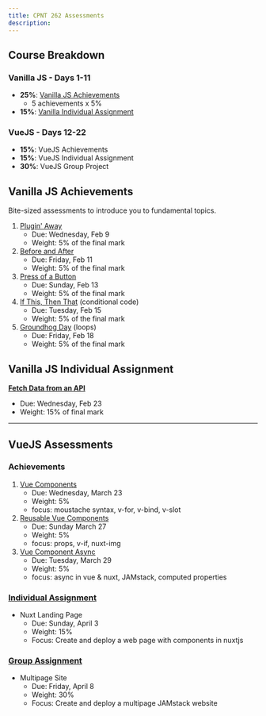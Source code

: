 ```yaml
---
title: CPNT 262 Assessments
description:
---
```


<aside class="sidebar">

## Course Breakdown

### Vanilla JS - Days 1-11

- **25%**: [Vanilla JS Achievements](#vanilla-js-achievements)
  - 5 achievements x 5%
- **15%**: [Vanilla Individual Assignment](vanilla-jS-individual-assignment)

### VueJS - Days 12-22

- **15%**: VueJS Achievements
- **15%**: VueJS Individual Assignment
- **30%**: VueJS Group Project

</aside>

<section class="content">

## Vanilla JS Achievements

Bite-sized assessments to introduce you to fundamental topics.

1. [Plugin' Away](/cpnt-262/assignments/achievement-1)
   - Due: Wednesday, Feb 9
   - Weight: 5% of the final mark
2. [Before and After](/cpnt-262/assignments/achievement-2)
   - Due: Friday, Feb 11
   - Weight: 5% of the final mark
3. [Press of a Button](/cpnt-262/assignments/achievement-3)
   - Due: Sunday, Feb 13
   - Weight: 5% of the final mark
4. [If This, Then That](/cpnt-262/assignments/achievement-4) (conditional code)
   - Due: Tuesday, Feb 15
   - Weight: 5% of the final mark
5. [Groundhog Day](/cpnt-262/assignments/achievement-5) (loops)
   - Due: Friday, Feb 18
   - Weight: 5% of the final mark

## Vanilla JS Individual Assignment

**[Fetch Data from an API](/cpnt-262/assignments/assignment-1)**

- Due: Wednesday, Feb 23
- Weight: 15% of final mark

---

## VueJS Assessments

### Achievements

1. [Vue Components](/cpnt-262/assignments/achievement-6)
   - Due: Wednesday, March 23
   - Weight: 5%
   - focus: moustache syntax, v-for, v-bind, v-slot
2. [Reusable Vue Components](/cpnt-262/assignments/achievement-7)
   - Due: Sunday March 27
   - Weight: 5%
   - focus: props, v-if, nuxt-img
3. [Vue Component Async](/cpnt-262/assignments/achievement-8)
   - Due: Tuesday, March 29
   - Weight: 5%
   - focus: async in vue & nuxt, JAMstack, computed properties

### [Individual Assignment](/cpnt-262/assignments/assignment-2.md)

- Nuxt Landing Page
  - Due: Sunday, April 3
  - Weight: 15%
  - Focus: Create and deploy a web page with components in nuxtjs

### [Group Assignment](/cpnt-262/assignments/assignment-3.md)

- Multipage Site
  - Due: Friday, April 8
  - Weight: 30%
  - Focus: Create and deploy a multipage JAMstack website

</section>

